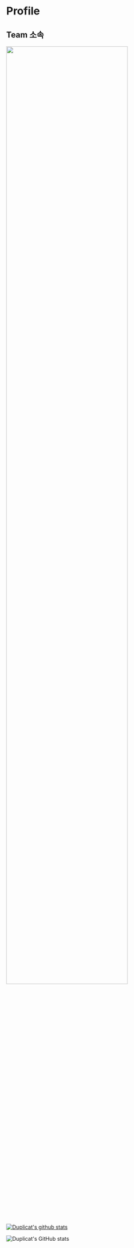 # Profile

## Team 소속

 <img width="80%" src="https://user-images.githubusercontent.com/6614912/148776373-4e4d769f-603f-4cbf-8257-616502fead31.png"/>



 [![Duplicat's github stats](https://github-readme-stats.vercel.app/api?username=dskim9752)](https://github.com/anuraghazra/github-readme-stats)
 
 
 
 ![Duplicat's GitHub stats](https://github-readme-stats.vercel.app/api?username=dskim9752&show_icons=true&theme=radical)
